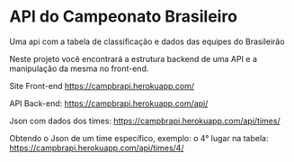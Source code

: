 # API do Campeonato Brasileiro
Uma api com a tabela de classificação e dados das equipes do Brasileirão

Neste projeto você encontrará a estrutura backend de uma API e a manipulação da mesma no front-end.

Site Front-end
https://campbrapi.herokuapp.com/

API Back-end:
https://campbrapi.herokuapp.com/api/

Json com dados dos times:
https://campbrapi.herokuapp.com/api/times/

Obtendo o Json de um time específico, exemplo: o 4° lugar na tabela:
https://campbrapi.herokuapp.com/api/times/4/

